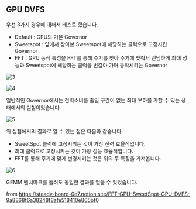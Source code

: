 
## GPU DVFS

우선 3가지 경우에 대해서 테스트 했습니다.

- Default : GPU의 기본 Governor
- Sweetspot : 앞에서 찾아본 Sweetspot에 해당하는 클럭으로 고정시킨 Governor
- FFT : GPU 동작 특성을 FFT를 통해 주기를 찾아 주기에 맞춰서 랜덤하게 최대 성능과 Sweetspot에 해당하는 클럭을 번갈아 가며 동작시키는 Governor


![3](https://github.com/user-attachments/assets/a8654124-3940-4e51-a758-452377761987)



![4](https://github.com/user-attachments/assets/b9fbe49e-5b0e-4e2e-8700-190db657e003)

일반적인 Governor에서는 전력소비를 줄일 구간이 없는 최대 부하를 가할 수 있는 상태에서의 실험이었습니다.



![5](https://github.com/user-attachments/assets/40d16f41-2761-47a1-8c87-5cdf04508ba7)

위 실험에서의 결과로 알 수 있는 점은 다음과 같습니다.

- SweetSpot 클럭에 고정시키는 것이 가장 전력 효율적입니다.
- 최대 클럭으로 고정시키는 것이 가장 성능 효율적입니다.
- FFT를 통해 주기에 맞게 변경시키는 것은 위의 두 특징을 가져옵니다.


![6](https://github.com/user-attachments/assets/2eb0601d-d66c-48c9-9156-95c87e07717e)

GEMM 벤치마크를 돌려도 동일한 결과를 얻을 수 있었습니다.

from https://steady-board-0e7.notion.site/FFT-GPU-SweetSpot-GPU-DVFS-9a8868f6a38248f8afe518410e805bf0
